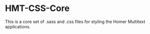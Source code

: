 HMT-CSS-Core
=======

This is a core set of .sass and .css files for styling the Homer Multitext applications.
